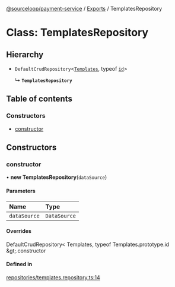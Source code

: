 [@sourceloop/payment-service](../README.md) / [Exports](../modules.md) / TemplatesRepository

# Class: TemplatesRepository

## Hierarchy

- `DefaultCrudRepository`<[`Templates`](Templates.md), typeof [`id`](Templates.md#id)\>

  ↳ **`TemplatesRepository`**

## Table of contents

### Constructors

- [constructor](TemplatesRepository.md#constructor)

## Constructors

### constructor

• **new TemplatesRepository**(`dataSource`)

#### Parameters

| Name | Type |
| :------ | :------ |
| `dataSource` | `DataSource` |

#### Overrides

DefaultCrudRepository&lt;
  Templates,
  typeof Templates.prototype.id
\&gt;.constructor

#### Defined in

[repositories/templates.repository.ts:14](https://github.com/sourcefuse/loopback4-microservice-catalog/blob/00e854d46/services/payment-service/src/repositories/templates.repository.ts#L14)
